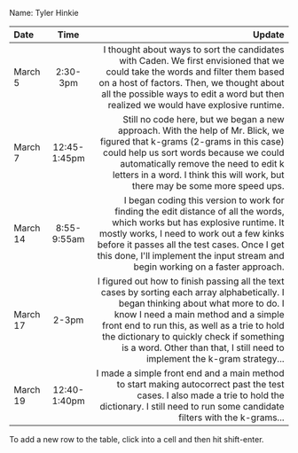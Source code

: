 Name: Tyler Hinkie

| Date     |     Time     |                                                                                                                                                                                                                                                                                                                                                   Update |
|:---------|:------------:|---------------------------------------------------------------------------------------------------------------------------------------------------------------------------------------------------------------------------------------------------------------------------------------------------------------------------------------------------------:|
| March 5  |   2:30-3pm   |                                                                                      I thought about ways to sort the candidates with Caden. We first envisioned that we could take the words and filter them based on a host of factors. Then, we thought about all the possible ways to edit a word but then realized we would have explosive runtime. |
| March 7  | 12:45-1:45pm |                                                           Still no code here, but we began a new approach. With the help of Mr. Blick, we figured that k-grams (2-grams in this case) could help us sort words because we could automatically remove the need to edit k letters in a word. I think this will work, but there may be some more speed ups. |
| March 14 | 8:55-9:55am  |                                            I began coding this version to work for finding the edit distance of all the words, which works but has explosive runtime. It mostly works, I need to work out a few kinks before it passes all the test cases. Once I get this done, I'll implement the input stream and begin working on a faster approach. |
| March 17 |    2-3pm     | I figured out how to finish passing all the text cases by sorting each array alphabetically. I began thinking about what more to do. I know I need a main method and a simple front end to run this, as well as a trie to hold the dictionary to quickly check if something is a word. Other than that, I still need to implement the k-gram strategy... |
| March 19 | 12:40-1:40pm |                                                                                                                                                   I made a simple front end and a main method to start making autocorrect past the test cases. I also made a trie to hold the dictionary. I still need to run some candidate filters with the k-grams... |


To add a new row to the table, click into a cell and then hit shift-enter.